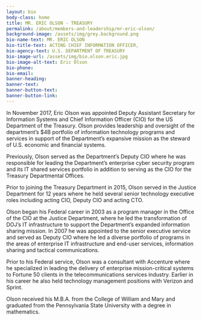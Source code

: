 ```yaml
---
layout: bio
body-class: home
title: MR. ERIC OLSON - TREASURY
permalink: /about/members-and-leadership/mr-eric-olson/
background-image: /assets/img/grey.background.png
bio-name-text: MR. ERIC OLSON
bio-title-text: ACTING CHIEF INFORMATION OFFICER,
bio-agency-text: U.S. DEPARTMENT OF TREASURY
bio-image-url: /assets/img/bio.olson.eric.jpg
bio-image-alt-text: Eric Olson
bio-phone: 
bio-email: 
banner-heading: 
banner-text: 
banner-button-text: 
banner-button-link: 
---
```

In November 2017, Eric Olson was appointed Deputy Assistant Secretary for Information Systems and Chief Information Officer (CIO) for the US Department of the Treasury.  Olson provides leadership and oversight of the department’s $4B portfolio of information technology programs and services in support of the Department’s expansive mission as the steward of U.S. economic and financial systems.

Previously, Olson served as the Department’s Deputy CIO where he was responsible for leading the Department’s enterprise cyber security program and its IT shared services portfolio in addition to serving as the CIO for the Treasury Departmental Offices.

Prior to joining the Treasury Department in 2015, Olson served in the Justice Department for 12 years where he held several senior technology executive roles including acting CIO, Deputy CIO and acting CTO.

Olson began his Federal career in 2003 as a program manager in the Office of the CIO at the Justice Department, where he led the transformation of DOJ’s IT infrastructure to support the Department’s expanded information sharing mission.  In 2007 he was appointed to the senior executive service and served as Deputy CIO where he led a diverse portfolio of programs in the areas of enterprise IT infrastructure and end-user services, information sharing and tactical communications.

Prior to his Federal service, Olson was a consultant with Accenture where he specialized in leading the delivery of enterprise mission-critical systems to Fortune 50 clients in the telecommunications services industry.  Earlier in his career he also held technology management positions with Verizon and Sprint.

 

Olson received his M.B.A. from the College of William and Mary and graduated from the Pennsylvania State University with a degree in mathematics.  
